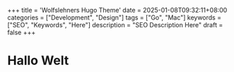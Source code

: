 +++
title = 'Wolfslehners Hugo Theme'
date = 2025-01-08T09:32:11+08:00
categories = ["Development", "Design"]
tags = ["Go", "Mac"]
keywords = ["SEO", "Keywords", "Here"]
description = "SEO Description Here"
draft = false
+++

# Hallo Welt